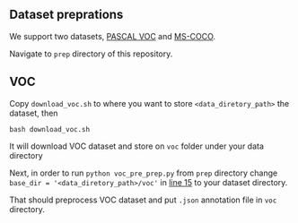 
## Dataset preprations
We support two datasets, [PASCAL VOC](http://host.robots.ox.ac.uk/pascal/VOC/) and [MS-COCO](http://cocodataset.org/).

Navigate to `prep` directory of this repository.

## VOC
Copy `download_voc.sh` to where you want to store `<data_diretory_path>` the dataset, then

`bash download_voc.sh`

It will download VOC dataset and store on `voc` folder under your data directory

Next, in order to run `python voc_pre_prep.py` from  `prep` directory change `base_dir = '<data_diretory_path>/voc'` in [line 15](https://github.com/gurkirt/FPN.pytorch/blob/master/prep/voc_pre_prep.py#L15) to your dataset directory.

That should preprocess VOC dataset and put `.json` annotation file in `voc` directory.

